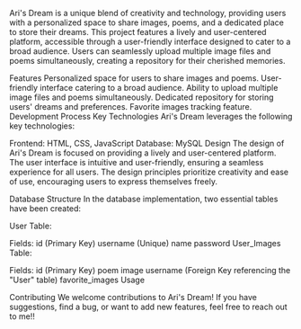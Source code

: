 Ari's Dream is a unique blend of creativity and technology, providing users with a personalized space to share images, poems, and a dedicated place to store their dreams. 
This project features a lively and user-centered platform, accessible through a user-friendly interface designed to cater to a broad audience. Users can seamlessly upload multiple image files and poems simultaneously, creating a repository for their cherished memories.

Features
Personalized space for users to share images and poems.
User-friendly interface catering to a broad audience.
Ability to upload multiple image files and poems simultaneously.
Dedicated repository for storing users' dreams and preferences.
Favorite images tracking feature.
Development Process
Key Technologies
Ari's Dream leverages the following key technologies:

Frontend: HTML, CSS, JavaScript
Database: MySQL
Design
The design of Ari's Dream is focused on providing a lively and user-centered platform. The user interface is intuitive and user-friendly, ensuring a seamless experience for all users. The design principles prioritize creativity and ease of use, encouraging users to express themselves freely.

Database Structure
In the database implementation, two essential tables have been created:

User Table:

Fields:
id (Primary Key)
username (Unique)
name
password
User_Images Table:

Fields:
id (Primary Key)
poem
image
username (Foreign Key referencing the "User" table)
favorite_images
Usage

Contributing
We welcome contributions to Ari's Dream! If you have suggestions, find a bug, or want to add new features, feel free to reach out to me!!
